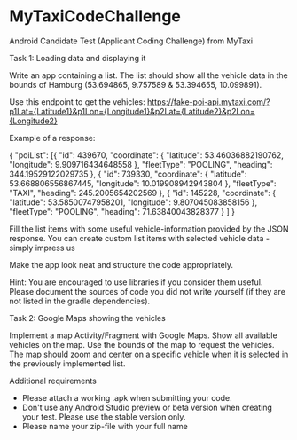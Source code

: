 # MyTaxiCodeChallenge
Android Candidate Test (Applicant Coding Challenge) from MyTaxi

Task 1: Loading data and displaying it

Write an app containing a list. The list should show all the vehicle data in the bounds of Hamburg (53.694865, 9.757589 & 53.394655, 10.099891). 

Use this endpoint to get the vehicles: https://fake-poi-api.mytaxi.com/?p1Lat={Latitude1}&p1Lon={Longitude1}&p2Lat={Latitude2}&p2Lon={Longitude2}

Example of a response:

{ "poiList": [{   "id": 439670,   "coordinate": {    "latitude": 53.46036882190762,    "longitude": 9.909716434648558   },   "fleetType": "POOLING",   "heading": 344.19529122029735  },  {   "id": 739330,   "coordinate": {    "latitude": 53.668806556867445,    "longitude": 10.019908942943804   },   "fleetType": "TAXI",   "heading": 245.2005654202569  },  {   "id": 145228,   "coordinate": {    "latitude": 53.58500747958201,    "longitude": 9.807045083858156   },   "fleetType": "POOLING",   "heading": 71.63840043828377  } ] }

Fill the list items with some useful vehicle-information provided by the JSON response. You can create custom list items with selected vehicle data - simply impress us  

Make the app look neat and structure the code appropriately.

Hint: You are encouraged to use libraries if you consider them useful. Please document the sources of code you did not write yourself (if they are not listed in the gradle dependencies).

Task 2: Google Maps showing the vehicles

Implement a map Activity/Fragment with Google Maps. Show all available vehicles on the map. Use the bounds of the map to request the vehicles.
The map should zoom and center on a specific vehicle when it is selected in the previously implemented list.
 
Additional requirements
* Please attach a working .apk when submitting your code. 
* Don't use any Android Studio preview or beta version when creating your test. Please use the stable version only. 
* Please name your zip-file with your full name
